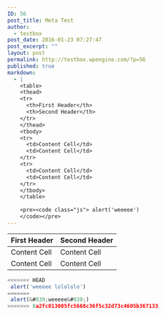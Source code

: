 ```yaml
---
ID: 56
post_title: Meta Test
author:
  - testbox
post_date: 2016-01-23 07:27:47
post_excerpt: ""
layout: post
permalink: http://testbox.wpengine.com/?p=56
published: true
markdown:
  - |
    <table>
    <thead>
    <tr>
      <th>First Header</th>
      <th>Second Header</th>
    </tr>
    </thead>
    <tbody>
    <tr>
      <td>Content Cell</td>
      <td>Content Cell</td>
    </tr>
    <tr>
      <td>Content Cell</td>
      <td>Content Cell</td>
    </tr>
    </tbody>
    </table>
    
    <pre><code class="js"> alert('weeeee')
    </code></pre>
---
```

| First Header  | Second Header |
| ------------- | ------------- |
| Content Cell  | Content Cell  |
| Content Cell  | Content Cell  |

```js
<<<<<<< HEAD
 alert('weeeee lolololo')
=======
 alert(&#039;weeeee&#039;)
>>>>>>> 8a2fc013005fc5668c36f5c32d73c4605b367133
```